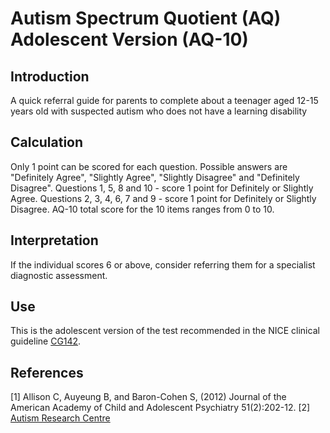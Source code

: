 # Autism Spectrum Quotient (AQ) Adolescent Version (AQ-10)

## Introduction

A quick referral guide for parents to complete about a teenager aged 12-15 years old with suspected autism who does not have a learning disability

## Calculation

Only 1 point can be scored for each question. Possible answers are "Definitely Agree", "Slightly Agree", "Slightly Disagree" and "Definitely Disagree".
Questions 1, 5, 8 and 10 - score 1 point for Definitely or Slightly Agree.
Questions 2, 3, 4, 6, 7 and 9 - score 1 point for Definitely or Slightly Disagree.
AQ-10 total score for the 10 items ranges from 0 to 10.

## Interpretation

If the individual scores 6 or above, consider referring them for a specialist diagnostic assessment.

## Use

This is the adolescent version of the test recommended in the NICE clinical guideline [CG142](https://www.nice.org.uk/guidance/CG142).

## References

[1] Allison C, Auyeung B, and Baron-Cohen S, (2012) Journal of the American Academy of Child and Adolescent Psychiatry 51(2):202-12.
[2] [Autism Research Centre](https://docs.autismresearchcentre.com/tests/AQ10-Adolescent.pdf)
